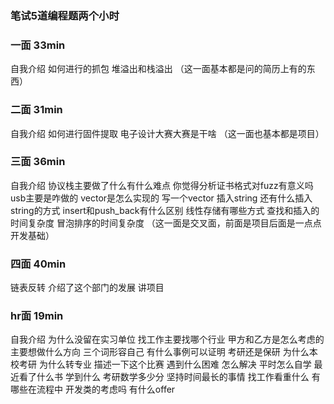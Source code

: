 ### 笔试5道编程题两个小时
### 一面 33min
自我介绍
如何进行的抓包
堆溢出和栈溢出
（这一面基本都是问的简历上有的东西）
### 二面 31min
自我介绍
如何进行固件提取
电子设计大赛大赛是干啥
（这一面也基本都是项目）
### 三面 36min
自我介绍
协议栈主要做了什么有什么难点
你觉得分析证书格式对fuzz有意义吗
usb主要是咋做的
vector是怎么实现的
写一个vector 插入string
还有什么插入string的方式 insert和push_back有什么区别
线性存储有哪些方式 查找和插入的时间复杂度
冒泡排序的时间复杂度
（这一面是交叉面，前面是项目后面是一点点开发基础）
### 四面 40min
链表反转
介绍了这个部门的发展
讲项目
### hr面 19min
自我介绍
为什么没留在实习单位
找工作主要找哪个行业
甲方和乙方是怎么考虑的
主要想做什么方向
三个词形容自己
有什么事例可以证明
考研还是保研
为什么本校考研
为什么转专业
描述一下这个比赛
遇到什么困难
怎么解决
平时怎么自学
最近看了什么书 学到什么
考研数学多少分
坚持时间最长的事情
找工作看重什么
有哪些在流程中
开发类的考虑吗
有什么offer
